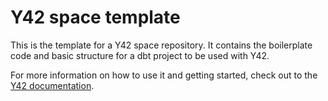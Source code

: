 # Y42 space template

This is the template for a Y42 space repository. It contains the boilerplate code and basic structure for a dbt project to be used with Y42.

For more information on how to use it and getting started, check out to the [Y42 documentation](https://docs.y42.com).
